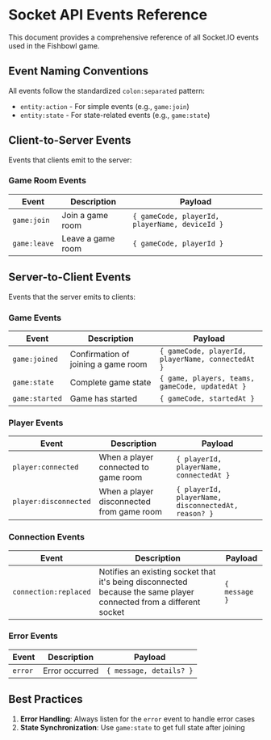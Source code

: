 # Socket API Events Reference

This document provides a comprehensive reference of all Socket.IO events used in the Fishbowl game.

## Event Naming Conventions

All events follow the standardized `colon:separated` pattern:
- `entity:action` - For simple events (e.g., `game:join`)
- `entity:state` - For state-related events (e.g., `game:state`)

## Client-to-Server Events

Events that clients emit to the server:

### Game Room Events

| Event | Description | Payload |
|-------|-------------|---------|
| `game:join` | Join a game room | `{ gameCode, playerId, playerName, deviceId }` |
| `game:leave` | Leave a game room | `{ gameCode, playerId }` |

## Server-to-Client Events

Events that the server emits to clients:

### Game Events

| Event | Description | Payload |
|-------|-------------|---------|
| `game:joined` | Confirmation of joining a game room | `{ gameCode, playerId, playerName, connectedAt }` |
| `game:state` | Complete game state | `{ game, players, teams, gameCode, updatedAt }` |
| `game:started` | Game has started | `{ gameCode, startedAt }` |

### Player Events

| Event | Description | Payload |
|-------|-------------|---------|
| `player:connected` | When a player connected to game room | `{ playerId, playerName, connectedAt }` |
| `player:disconnected` | When a player disconnected from game room | `{ playerId, playerName, disconnectedAt, reason? }` |

### Connection Events

| Event | Description | Payload |
|-------|-------------|---------|
| `connection:replaced` | Notifies an existing socket that it's being disconnected because the same player connected from a different socket | `{ message }` |

### Error Events

| Event | Description | Payload |
|-------|-------------|---------|
| `error` | Error occurred | `{ message, details? }` |

## Best Practices

1. **Error Handling**: Always listen for the `error` event to handle error cases
2. **State Synchronization**: Use `game:state` to get full state after joining
